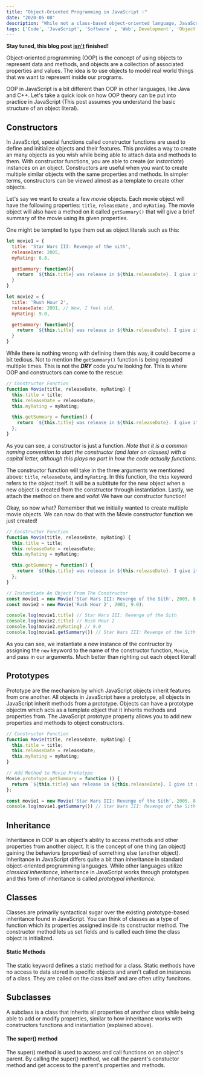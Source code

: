 ```yaml
---
title: "Object-Oriented Programming in JavaScript 💡"
date: "2020-05-08"
description: "While not a class-based object-oriented language, JavaScript has ways of using OOP. Let's take a quick look!"
tags: ['Code', 'JavaScript', 'Software' , 'Web', Development', 'Object', 'Oriented', 'Programming']
---
```


**Stay tuned, this blog post <u>isn't</u> finished!**

Object-oriented programming (OOP) is the concept of using objects to represent data and methods, and objects are a collection of associated properties and values. The idea is to use objects to model real world things that we want to represent inside our programs.

OOP in JavaScript is a bit different than OOP in other languages, like Java and C++. Let's take a quick look on how OOP theory can be put into practice in JavaScript (This post assumes you understand the basic structure of an object literal).

## Constructors

In JavaScript, special functions called constructor functions are used to define and initialize objects and their features. This provides a way to create an many objects as you wish while being able to attach data and methods to them. With constructor functions, you are able to create (or *instantiate*) instances on an object. Constructors are useful when you want to create multiple similar objects with the same properties and methods. In simpler terms, constructors can be viewed almost as a template to create other objects.

Let's say we want to create a few *movie* objects. Each movie object will have the following properties: `title`, `releaseDate` , and `myRating`. The movie object will also have a method on it called `getSummary()` that will give a brief summary of the movie using its given properties.

One might be tempted to type them out as object literals such as this:

```javascript
let movie1 = {
  title: 'Star Wars III: Revenge of the sith',
  releaseDate: 2005,
  myRating: 8.8,

  getSummary: function(){
    return `${this.title} was release in ${this.releaseDate}. I give it a  ${this.myRating}/10.`;
  }
}

let movie2 = {
  title: 'Rush Hour 2',
  releaseDate: 2001, // Wow, I feel old.
  myRating: 9.0,

  getSummary: function(){
    return `${this.title} was release in ${this.releaseDate}. I give it a  ${this.myRating}/10.`;
  }
}
```

While there is nothing wrong with defining them this way, it could become a bit tedious. Not to mention the `getSummary()` function is being repeated multiple times. This is not the ***DRY*** code you're looking for. This is where OOP and constructors can come to the rescue:

```javascript
// Constructor Function
function Movie(title, releaseDate, myRating) {
  this.title = title;
  this.releaseDate = releaseDate;
  this.myRating = myRating;

  this.getSummary = function() {
    return `${this.title} was release in ${this.releaseDate}. I give it a  ${this.myRating}/10.`;
  };
}
```

As you can see, a constructor is just a function. *Note that it is a common naming convention to start the constructor (and later on classes) with a capital letter, although this plays no part in how the code actually functions*.

The constructor function will take in the three arguments we mentioned above: `title`, `releaseDate`, and `myRating`. In this function, the `this` keyword refers to the object itself. It will be a subtitute for the new object when a new object is created from the constructor through instantiation. Lastly, we attach the method on there and *voila*! We have our constructor function!

Okay, so now what? Remember that we initially wanted to create multiple movie objects. We can now do that with the Movie constructor function we just created!

```javascript
// Constructor Function
function Movie(title, releaseDate, myRating) {
  this.title = title;
  this.releaseDate = releaseDate;
  this.myRating = myRating;

  this.getSummary = function() {
    return `${this.title} was release in ${this.releaseDate}. I give it a  ${this.myRating}/10.`;
  };
}

// Instantiate An Object From The Constructor
const movie1 = new Movie('Star Wars III: Revenge of the Sith', 2005, 8.5);
const movie2 = new Movie('Rush Hour 2', 2001, 9.0);

console.log(movie1.title) // Star Wars III: Revenge of the Sith
console.log(movie2.title) // Rush Hour 2
console.log(movie2.myRating) // 9.0
console.log(movie1.getSummary()) // Star Wars III: Revenge of the Sith was release in 2005. I give it a  8.5/10.
```

As you can see, we instantiate a new instance of the contructor by assigning the `new` keyword to the name of the constructor function, `Movie`, and pass in our arguments. Much better than righting out each object literal!

## Prototypes

Prototype are the mechanism by which JavaScript objects inherit features from one another. All objects in JavaScript have a prototype, all objects in JavaScript inherit methods from a prototype. Objects can have a prototype objectm which acts as a template object that it inherits methods and properties from. The JavaScript prototype property allows you to add new properties and methods to object constructors.

```javascript
// Constructor Function
function Movie(title, releaseDate, myRating) {
  this.title = title;
  this.releaseDate = releaseDate;
  this.myRating = myRating;
}

// Add Method to Movie Prototype
Movie.prototype.getSummary = function () {
  return `${this.title} was release in ${this.releaseDate}. I give it a  ${this.myRating}/10.`;
};

const movie1 = new Movie('Star Wars III: Revenge of the Sith', 2005, 8.5);
console.log(movie1.getSummary()) // Star Wars III: Revenge of the Sith was release in 2005. I give it a  8.5/10.
```

## Inheritance

Inheritance in OOP is an object's ability to access methods and other properties from another object. It is the concept of one thing (an object) gaining the behaviors (properties) of something else (another object). Inheritance in JavaScript differs quite a bit than inheritance in standard object-oriented programming languages. While other languages utilize *classical inheritance*, inheritance in JavaScript works through prototypes and this form of inheritance is called *prototypal inheritance*.

## Classes

Classes are primarily syntactical sugar over the existing prototype-based inheritance found in JavaScript. You can think of classes as a type of function which its properties assigned inside its constructor method. The constructor method lets us set fields and is called each time the class object is initialized.

#### Static Methods

The static keyword defines a static method for a class. Static methods have no access to data stored in specific objects and aren't called on instances of a class. They are called on the class itself and are often utlity funcitons.

## Subclasses

A subclass is a class that inherits all properties of another class while being able to add or modify properties, similar to how inheritance works with constructors functions and instantiation (explained above).

#### The super() method

The super() method is used to access and call functions on an object's parent. By calling the super() method, we call the parent's constuctor method and get access to the parent's properties and methods.
